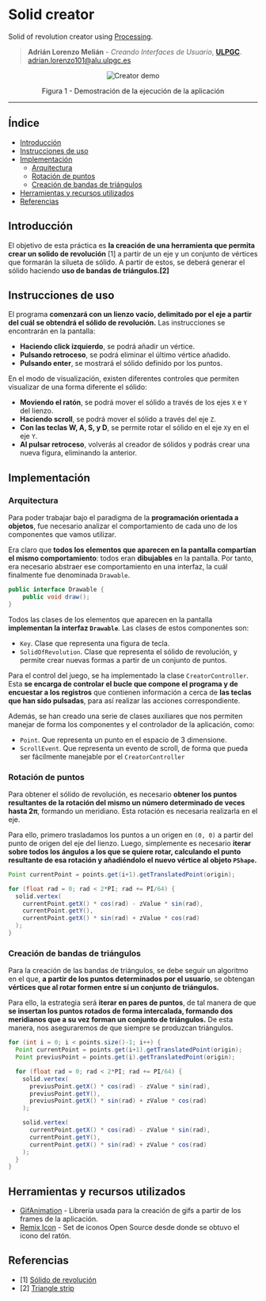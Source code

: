 # Solid creator
Solid of revolution creator using [Processing](https://processing.org).

> **Adrián Lorenzo Melián** - *Creando Interfaces de Usuario*, [**ULPGC**](https://www.ulpgc.es).
> adrian.lorenzo101@alu.ulpgc.es

<div align="center">
 <img src=images/demo.gif alt="Creator demo"></img>
 <p>Figura 1 - Demostración de la ejecución de la aplicación</p>
</div>

***

## Índice
* [Introducción](#introduction)
* [Instrucciones de uso](#instructions) 
* [Implementación](#implementation)
    * [Arquitectura](#architecture)
    * [Rotación de puntos](#point-rotation)
    * [Creación de bandas de triángulos](#triangle-strip)
* [Herramientas y recursos utilizados](#tools-and-resources)
* [Referencias](#references)

## Introducción <a id="introduction"></a>
El objetivo de esta práctica es **la creación de una herramienta que permita crear un solido de revolución** [1] a partir de un eje y un conjunto de vértices que formarán la silueta de sólido. A partir de estos, se deberá generar el sólido haciendo **uso de bandas de triángulos.[2]**

## Instrucciones de uso <a id="instructions"></a>
El programa **comenzará con un lienzo vacío, delimitado por el eje a partir del cuál se obtendrá el sólido de revolución.** Las instrucciones se encontrarán en la pantalla:

* **Haciendo click izquierdo**, se podrá añadir un vértice.
* **Pulsando retroceso**, se podrá eliminar el último vértice añadido.
* **Pulsando enter**, se mostrará el sólido definido por los puntos.

En el modo de visualización, existen diferentes controles que permiten visualizar de una forma diferente el sólido:

* **Moviendo el ratón**, se podrá mover el sólido a través de los ejes `X` e `Y` del lienzo.
* **Haciendo scroll**, se podrá mover el sólido a través del eje `Z`.
* **Con las teclas W, A, S, y D**, se permite rotar el sólido en el eje `X`y en el eje `Y`.
* **Al pulsar retroceso**, volverás al creador de sólidos y podrás crear una nueva figura, eliminando la anterior.

## Implementación <a id="implementation"></a>

### Arquitectura <a id="architecture"></a>

Para poder trabajar bajo el paradigma de la **programación orientada a objetos**, fue necesario analizar el comportamiento de cada uno de los componentes que vamos utilizar. 

Era claro que **todos los elementos que aparecen en la pantalla compartían el mismo comportamiento**: todos eran **dibujables** en la pantalla. Por tanto, era necesario abstraer ese comportamiento en una interfaz, la cuál finalmente fue denominada `Drawable`.

```java
public interface Drawable {
    public void draw();
}
```

Todos las clases de los elementos que aparecen en la pantalla **implementan la interfaz `Drawable`**. Las clases de estos componentes son:

- `Key`. Clase que representa una figura de tecla.
- `SolidOfRevolution`. Clase que representa el sólido de revolución, y permite crear nuevas formas a partir de un conjunto de puntos.

Para el control del juego, se ha implementado la clase `CreatorController`. Esta **se encarga de controlar el bucle que compone el programa y de encuestar a los registros** que contienen información a cerca de **las teclas que han sido pulsadas**, para así realizar las acciones correspondiente.

Además, se han creado una serie de clases auxiliares que nos permiten manejar de forma los componentes y el controlador de la aplicación, como:

- `Point`. Que representa un punto en el espacio de 3 dimensione.
- `ScrollEvent`. Que representa un evento de scroll, de forma que pueda ser fácilmente manejable por el `CreatorController`

### Rotación de puntos <a id="point-rotation"></a>

Para obtener el sólido de revolución, es necesario **obtener los puntos resultantes de la rotación del mismo un número determinado de veces hasta 2π**, formando un meridiano. Esta rotación es necesaria realizarla en el eje.

Para ello, primero trasladamos los puntos a un origen en `(0, 0)` a partir del punto de origen del eje del lienzo. Luego, simplemente es necesario **iterar sobre todos los ángulos a los que se quiere rotar, calculando el punto resultante de esa rotación y añadiéndolo el nuevo vértice al objeto `PShape`.**

```java
Point currentPoint = points.get(i+1).getTranslatedPoint(origin);

for (float rad = 0; rad < 2*PI; rad += PI/64) {
  solid.vertex(
    currentPoint.getX() * cos(rad) - zValue * sin(rad), 
    currentPoint.getY(), 
    currentPoint.getX() * sin(rad) + zValue * cos(rad)
  );
}
```

### Creación de bandas de triángulos <a id="triangle-strip"></a>

Para la creación de las bandas de triángulos, se debe seguir un algoritmo en el que, **a partir de los puntos determinados por el usuario**, se obtengan **vértices que al rotar formen entre sí un conjunto de triángulos.** 

Para ello, la estrategia será **iterar en pares de puntos**, de tal manera de que **se insertan los puntos rotados de forma intercalada, formando dos meridianos que a su vez forman un conjunto de triángulos.** De esta manera, nos aseguraremos de que siempre se produzcan triángulos.

```java
for (int i = 0; i < points.size()-1; i++) {
  Point currentPoint = points.get(i+1).getTranslatedPoint(origin);
  Point previusPoint = points.get(i).getTranslatedPoint(origin);

  for (float rad = 0; rad < 2*PI; rad += PI/64) {
    solid.vertex(
      previusPoint.getX() * cos(rad) - zValue * sin(rad), 
      previusPoint.getY(), 
      previusPoint.getX() * sin(rad) + zValue * cos(rad)
    );

    solid.vertex(
      currentPoint.getX() * cos(rad) - zValue * sin(rad), 
      currentPoint.getY(), 
      currentPoint.getX() * sin(rad) + zValue * cos(rad)
    );
  }
}
```

## Herramientas y recursos utilizados <a id="tools-and-resources"></a>
- [GifAnimation](https://github.com/extrapixel/gif-animation) - Librería usada para la creación de gifs a partir de los frames de la aplicación.
- [Remix Icon](https://remixicon.com) - Set de iconos Open Source desde donde se obtuvo el icono del ratón.

## Referencias <a id="references"></a>
- [1] [Sólido de revolución](https://es.wikipedia.org/wiki/Sólido_de_revolución)
- [2] [Triangle strip](https://en.wikipedia.org/wiki/Triangle_strip)



